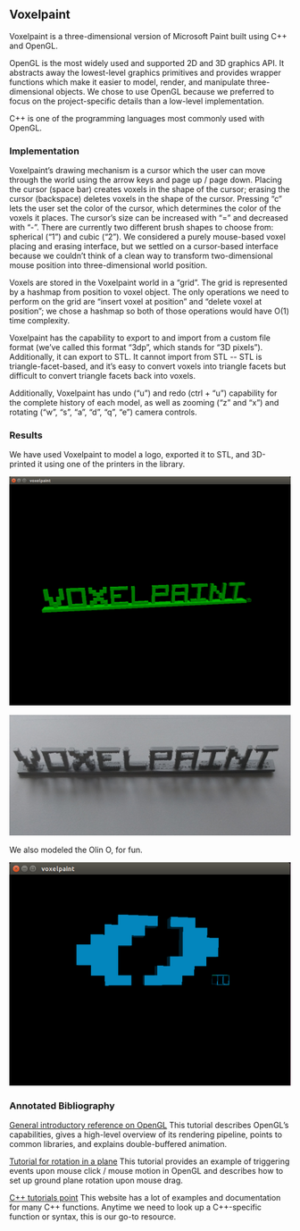 ## Voxelpaint

Voxelpaint is a three-dimensional version of Microsoft Paint built using C++ and OpenGL.

OpenGL is the most widely used and supported 2D and 3D graphics API. It abstracts away the lowest-level graphics primitives and provides wrapper functions which make it easier to model, render, and manipulate three-dimensional objects. We chose to use OpenGL because we preferred to focus on the project-specific details than a low-level implementation.

C++ is one of the programming languages most commonly used with OpenGL.


### Implementation

Voxelpaint’s drawing mechanism is a cursor which the user can move through the world using the arrow keys and page up / page down. Placing the cursor (space bar) creates voxels in the shape of the cursor; erasing the cursor (backspace) deletes voxels in the shape of the cursor. Pressing “c” lets the user set the color of the cursor, which determines the color of the voxels it places. The cursor’s size can be increased with “=” and decreased with “-”. There are currently two different brush shapes to choose from: spherical (“1”) and cubic (“2”). We considered a purely mouse-based voxel placing and erasing interface, but we settled on a cursor-based interface because we couldn’t think of a clean way to transform two-dimensional mouse position into three-dimensional world position.

Voxels are stored in the Voxelpaint world in a “grid”. The grid is represented by a hashmap from position to voxel object. The only operations we need to perform on the grid are “insert voxel at position” and “delete voxel at position”; we chose a hashmap so both of those operations would have O(1) time complexity.

Voxelpaint has the capability to export to and import from a custom file format (we’ve called this format “3dp”, which stands for “3D pixels”). Additionally, it can export to STL. It cannot import from STL -- STL is triangle-facet-based, and it’s easy to convert voxels into triangle facets but difficult to convert triangle facets back into voxels.

Additionally, Voxelpaint has undo (“u”) and redo (ctrl + “u”) capability for the complete history of each model, as well as zooming (“z” and “x”) and rotating (“w”, “s”, “a”, “d”, “q”, “e”) camera controls.


### Results

We have used Voxelpaint to model a logo, exported it to STL, and 3D-printed it using one of the printers in the library.

![Voxelpaint Model](./reports/voxelpaint_model.png)

![Voxelpaint Printed](./reports/voxelpaint_print.jpg)

We also modeled the Olin O, for fun.

![Olin O Model](./reports/olin-o-model.png)


### Annotated Bibliography

[General introductory reference on OpenGL](http://www.glprogramming.com/red/chapter01.html) This tutorial describes OpenGL’s capabilities, gives a high-level overview of its rendering pipeline, points to common libraries, and explains double-buffered animation.

[Tutorial for rotation in a plane](http://www.lighthouse3d.com/tutorials/glut-tutorial/mouse-putting-it-all-together/) This tutorial provides an example of triggering events upon mouse click / mouse motion in OpenGL and describes how to set up ground plane rotation upon mouse drag.

[C++ tutorials point](https://www.tutorialspoint.com/cplusplus/) This website has a lot of examples and documentation for many C++ functions. Anytime we need to look up a C++-specific function or syntax, this is our go-to resource.
